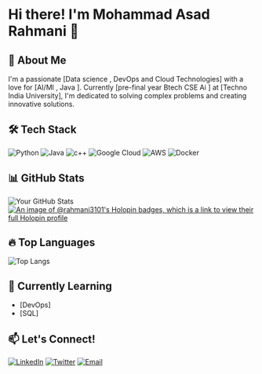 # Hi there! I'm Mohammad Asad Rahmani 👋

## 🚀 About Me
I'm a passionate [Data science , DevOps and Cloud Technologies] with a love for [AI/Ml , Java ]. Currently [pre-final year Btech CSE Ai ] at [Techno India University], I'm dedicated to solving complex problems and creating innovative solutions. 


## 🛠️ Tech Stack
![Python](https://img.shields.io/badge/-Python-05122A?style=flat&logo=python)
![Java](https://img.shields.io/badge/-Java-05122A?style=flat&logo=java)
![c++](https://img.shields.io/badge/-cpp-05122A?style=flat&logo=cpp)
![Google Cloud](https://img.shields.io/badge/-gcp-05122A?style=flat&logo=gcp)
![AWS](https://img.shields.io/badge/-aws-05122A?style=flat&logo=aws)
![Docker](https://img.shields.io/badge/-Docker-05122A?style=flat&logo=docker)

## 📊 GitHub Stats
![Your GitHub Stats](https://github-readme-stats.vercel.app/api?username=rahmani3101&show_icons=true&theme=radical)
[![An image of @rahmani3101's Holopin badges, which is a link to view their full Holopin profile](https://holopin.me/rahmani3101)](https://holopin.io/@rahmani3101)

## 🔥 Top Languages
![Top Langs](https://github-readme-stats.vercel.app/api/top-langs/?username=rahmani3101&layout=compact&theme=radical)

## 🌱 Currently Learning
- [DevOps]
- [SQL]

## 📫 Let's Connect!
[![LinkedIn](https://img.shields.io/badge/-LinkedIn-blue?style=flat-square&logo=Linkedin&logoColor=white)](https://www.linkedin.com/in/mohammad-asad-rahmani-a39b57257)
[![Twitter](https://img.shields.io/badge/-Twitter-blue?style=flat-square&logo=Twitter&logoColor=white)](https://twitter.com/rahmani_asad)
[![Email](https://img.shields.io/badge/-Email-red?style=flat-square&logo=Gmail&logoColor=white)](mailto:asadrahmani3101@gmail.com)

